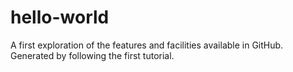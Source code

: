 # hello-world
A first exploration of the features and facilities available in GitHub. Generated by following the first tutorial.
